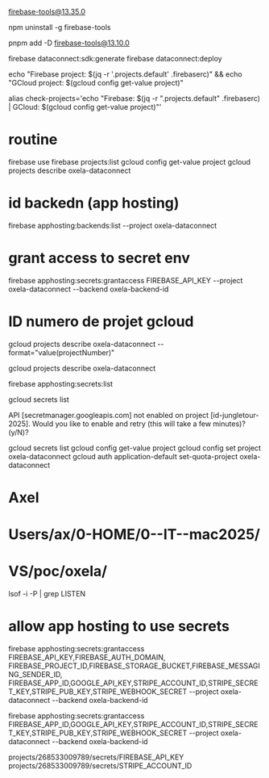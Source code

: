 firebase-tools@13.35.0

npm uninstall -g firebase-tools

pnpm add -D firebase-tools@13.10.0

firebase dataconnect:sdk:generate
firebase dataconnect:deploy

echo "Firebase project: $(jq -r '.projects.default' .firebaserc)" && echo "GCloud project: $(gcloud config get-value project)"

alias check-projects='echo "Firebase: $(jq -r ".projects.default" .firebaserc) | GCloud: $(gcloud config get-value project)"'

# routine

firebase use
firebase projects:list
gcloud config get-value project
gcloud projects describe oxela-dataconnect

# id backedn (app hosting)

firebase apphosting:backends:list --project oxela-dataconnect

# grant access to secret env

firebase apphosting:secrets:grantaccess FIREBASE_API_KEY --project oxela-dataconnect --backend oxela-backend-id

# ID numero de projet gcloud

gcloud projects describe oxela-dataconnect --format="value(projectNumber)"
<!-- 268533009789 -->
gcloud projects describe oxela-dataconnect

firebase apphosting:secrets:list

gcloud secrets list

API [secretmanager.googleapis.com] not
enabled on project [id-jungletour-2025].
Would you like to enable and retry (this will
 take a few minutes)? (y/N)?  

 gcloud secrets list
gcloud config get-value project
gcloud config set project oxela-dataconnect
gcloud auth application-default set-quota-project oxela-dataconnect

# Axel

# Users/ax/0-HOME/0--IT--mac2025/

# VS/poc/oxela/

lsof -i -P | grep LISTEN

# allow app hosting to use secrets

firebase apphosting:secrets:grantaccess FIREBASE_API_KEY,FIREBASE_AUTH_DOMAIN, FIREBASE_PROJECT_ID,FIREBASE_STORAGE_BUCKET,FIREBASE_MESSAGING_SENDER_ID, FIREBASE_APP_ID,GOOGLE_API_KEY,STRIPE_ACCOUNT_ID,STRIPE_SECRET_KEY,STRIPE_PUB_KEY,STRIPE_WEBHOOK_SECRET --project oxela-dataconnect --backend oxela-backend-id

firebase apphosting:secrets:grantaccess FIREBASE_APP_ID,GOOGLE_API_KEY,STRIPE_ACCOUNT_ID,STRIPE_SECRET_KEY,STRIPE_PUB_KEY,STRIPE_WEBHOOK_SECRET  --project oxela-dataconnect --backend oxela-backend-id

projects/268533009789/secrets/FIREBASE_API_KEY
projects/268533009789/secrets/STRIPE_ACCOUNT_ID
